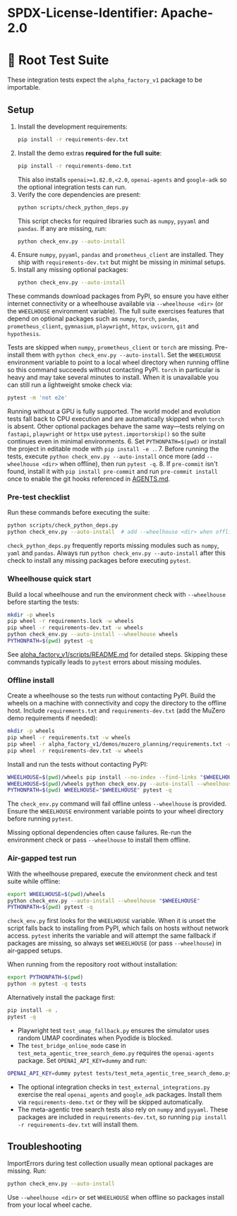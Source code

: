 # SPDX-License-Identifier: Apache-2.0
# 🧪 Root Test Suite

These integration tests expect the `alpha_factory_v1` package to be importable.

## Setup

1. Install the development requirements:
   ```bash
   pip install -r requirements-dev.txt
   ```
2. Install the demo extras **required for the full suite**:
   ```bash
   pip install -r requirements-demo.txt
   ```
   This also installs `openai>=1.82.0,<2.0`, `openai-agents` and `google-adk` so
   the optional integration tests can run.
3. Verify the core dependencies are present:
   ```bash
   python scripts/check_python_deps.py
   ```
   This script checks for required libraries such as `numpy`, `pyyaml` and `pandas`.
   If any are missing, run:
   ```bash
   python check_env.py --auto-install
   ```
4. Ensure `numpy`, `pyyaml`, `pandas` and `prometheus_client` are installed.
   They ship with `requirements-dev.txt` but might be missing in minimal
   setups.
5. Install any missing optional packages:
   ```bash
   python check_env.py --auto-install
   ```
These commands download packages from PyPI, so ensure you have either
internet connectivity or a wheelhouse available via `--wheelhouse <dir>`
(or the `WHEELHOUSE` environment variable).
The full suite exercises features that depend on optional packages such as
`numpy`, `torch`, `pandas`, `prometheus_client`, `gymnasium`, `playwright`,
`httpx`, `uvicorn`, `git` and `hypothesis`.

Tests are skipped when `numpy`, `prometheus_client` or `torch` are missing.
Pre-install them with
`python check_env.py --auto-install`. Set the `WHEELHOUSE` environment
variable to point to a local wheel directory when running offline so this
command succeeds without contacting PyPI. `torch` in particular is heavy and
may take several minutes to install. When it is unavailable you can still run
a lightweight smoke check via:
```bash
pytest -m 'not e2e'
```
Running without a GPU is fully supported. The world model and evolution tests
fall back to CPU execution and are automatically skipped when `torch` is
absent. Other optional packages behave the same way—tests relying on
`fastapi`, `playwright` or `httpx` use `pytest.importorskip()` so the suite
continues even in minimal environments.
6. Set `PYTHONPATH=$(pwd)` or install the project in editable mode with `pip install -e .`.
7. Before running the tests, execute `python check_env.py --auto-install` once
   more (add `--wheelhouse <dir>` when offline), then run `pytest -q`.
8. If `pre-commit` isn't found, install it with `pip install pre-commit` and run
   `pre-commit install` once to enable the git hooks referenced in
   [AGENTS.md](../AGENTS.md).

### Pre-test checklist

Run these commands before executing the suite:

```bash
python scripts/check_python_deps.py
python check_env.py --auto-install  # add --wheelhouse <dir> when offline
```

`check_python_deps.py` frequently reports missing modules such as `numpy`, `yaml`
and `pandas`. Always run `python check_env.py --auto-install` after this check
to install any missing packages before executing `pytest`.

### Wheelhouse quick start

Build a local wheelhouse and run the environment check with `--wheelhouse` before
starting the tests:

```bash
mkdir -p wheels
pip wheel -r requirements.lock -w wheels
pip wheel -r requirements-dev.txt -w wheels
python check_env.py --auto-install --wheelhouse wheels
PYTHONPATH=$(pwd) pytest -q
```

See [alpha_factory_v1/scripts/README.md](../alpha_factory_v1/scripts/README.md#offline-setup)
for detailed steps. Skipping these commands typically leads to `pytest` errors
about missing modules.

### Offline install

Create a wheelhouse so the tests run without contacting PyPI. Build the wheels on
a machine with connectivity and copy the directory to the offline host. Include
`requirements.txt` and `requirements-dev.txt` (add the MuZero demo requirements if
needed):

```bash
mkdir -p wheels
pip wheel -r requirements.txt -w wheels
pip wheel -r alpha_factory_v1/demos/muzero_planning/requirements.txt -w wheels
pip wheel -r requirements-dev.txt -w wheels
```

Install and run the tests without contacting PyPI:

```bash
WHEELHOUSE=$(pwd)/wheels pip install --no-index --find-links "$WHEELHOUSE" -r requirements-dev.txt
WHEELHOUSE=$(pwd)/wheels python check_env.py --auto-install --wheelhouse "$WHEELHOUSE"
PYTHONPATH=$(pwd) WHEELHOUSE="$WHEELHOUSE" pytest -q
```

The `check_env.py` command will fail offline unless `--wheelhouse` is provided.
Ensure the `WHEELHOUSE` environment variable points to your wheel directory
before running `pytest`.

Missing optional dependencies often cause failures. Re-run the environment check or pass `--wheelhouse` to install them offline.

### Air-gapped test run

With the wheelhouse prepared, execute the environment check and test suite while
offline:

```bash
export WHEELHOUSE=$(pwd)/wheels
python check_env.py --auto-install --wheelhouse "$WHEELHOUSE"
PYTHONPATH=$(pwd) pytest -q
```

`check_env.py` first looks for the `WHEELHOUSE` variable. When it is unset the
script falls back to installing from PyPI, which fails on hosts without network
access. `pytest` inherits the variable and will attempt the same fallback if
packages are missing, so always set `WHEELHOUSE` (or pass `--wheelhouse`) in
air‑gapped setups.

When running from the repository root without installation:

```bash
export PYTHONPATH=$(pwd)
python -m pytest -q tests
```

Alternatively install the package first:

```bash
pip install -e .
pytest -q
```
- Playwright test `test_umap_fallback.py` ensures the simulator uses random UMAP coordinates when Pyodide is blocked.
- The `test_bridge_online_mode` case in `test_meta_agentic_tree_search_demo.py` requires the `openai-agents` package. Set `OPENAI_API_KEY=dummy` and run:
```bash
OPENAI_API_KEY=dummy pytest tests/test_meta_agentic_tree_search_demo.py::test_bridge_online_mode
```
- The optional integration checks in `test_external_integrations.py` exercise
  the real `openai_agents` and `google_adk` packages. Install them via
  `requirements-demo.txt` or they will be skipped automatically.
- The meta-agentic tree search tests also rely on `numpy` and `pyyaml`. These packages are included in `requirements-dev.txt`, so running `pip install -r requirements-dev.txt` will install them.

## Troubleshooting

ImportErrors during test collection usually mean optional packages are missing.
Run:

```bash
python check_env.py --auto-install
```

Use `--wheelhouse <dir>` or set `WHEELHOUSE` when offline so packages
install from your local wheel cache.
